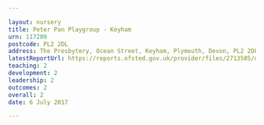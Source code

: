 ```yaml
---

layout: nursery
title: Peter Pan Playgroup - Keyham
urn: 117209
postcode: PL2 2DL
address: The Presbytery, Ocean Street, Keyham, Plymouth, Devon, PL2 2DL
latestReportUrl: https://reports.ofsted.gov.uk/provider/files/2713505/urn/117209.pdf
teaching: 2
development: 2
leadership: 2
outcomes: 2
overall: 2
date: 6 July 2017

---
```

